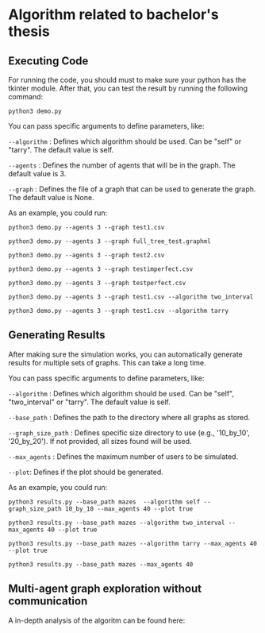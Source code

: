 # Algorithm related to bachelor's thesis

## Executing Code

For running the code, you should must to make sure your python has the tkinter module.
After that, you can test the result by running the following command:

```python3 demo.py```

You can pass specific arguments to define parameters, like:

```--algorithm``` : Defines which algorithm should be used. Can be "self" or "tarry". The default value is self.

```--agents``` : Defines the number of agents that will be in the graph. The default value is 3.

```--graph``` : Defines the file of a graph that can be used to generate the graph. The default value is None.

As an example, you could run:

```python3 demo.py --agents 3 --graph test1.csv```

```python3 demo.py --agents 3 --graph full_tree_test.graphml```

```python3 demo.py --agents 3 --graph test2.csv```

```python3 demo.py --agents 3 --graph testimperfect.csv```

```python3 demo.py --agents 3 --graph testperfect.csv```

```python3 demo.py --agents 3 --graph test1.csv --algorithm two_interval```

```python3 demo.py --agents 3 --graph test1.csv --algorithm tarry```

## Generating Results

After making sure the simulation works, you can automatically generate results for multiple sets of graphs. This can take a long time.

You can pass specific arguments to define parameters, like:

```--algorithm``` : Defines which algorithm should be used. Can be "self", "two_interval" or "tarry". The default value is self.

```--base_path``` : Defines the path to the directory where all graphs as stored.

```--graph_size_path``` : Defines specific size directory to use (e.g., '10_by_10', '20_by_20'). If not provided, all sizes found will be used.

```--max_agents``` : Defines the maximum number of users to be simulated.

```--plot```: Defines if the plot should be generated.

As an example, you could run:

```python3 results.py --base_path mazes  --algorithm self --graph_size_path 10_by_10 --max_agents 40 --plot true```

```python3 results.py --base_path mazes --algorithm two_interval --max_agents 40 --plot true```

```python3 results.py --base_path mazes --algorithm tarry --max_agents 40 --plot true```

```python3 results.py --base_path mazes --max_agents 40```


## Multi-agent graph exploration without communication

A in-depth analysis of the algoritm can be found here:

